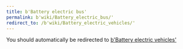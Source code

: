 ```yaml
---
title: b'Battery electric bus'
permalink: b'wiki/Battery_electric_bus/'
redirect_to: /b'wiki/Battery_electric_vehicles/'
---
```


You should automatically be redirected to [b'Battery electric vehicles'](/b'wiki/Battery_electric_vehicles/')
